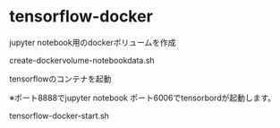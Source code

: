 # tensorflow-docker
jupyter notebook用のdockerボリュームを作成

create-dockervolume-notebookdata.sh

tensorflowのコンテナを起動

※ポート8888でjupyter notebook ポート6006でtensorbordが起動します。

tensorflow-docker-start.sh
